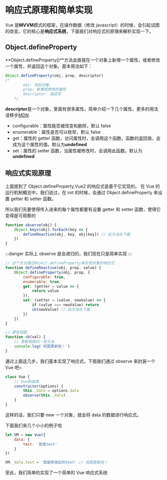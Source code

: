 # 响应式原理和简单实现

Vue 是**MVVM**模式的框架，在操作数据（修改 javascript）的时候，会引起试图的改变。它的核心是**响应式系统**，下面我们对响应式的原理来解析实现一下。

## Object.defineProperty

**Object.defineProperty()**方法会直接在一个对象上新增一个属性，或者修改一个属性，并返回这个对象。基本用法如下：

```javascript
Object.defineProperty(obj, prop, descriptor)
/*
        obj: 目标对象，
        prop: 新增或修改的属性
        descriptor: 描述符
    */
```

**descriptor**是一个对象，里面有很多属性，简单介绍一下几个属性，更多的用法请移步[MDN](https://developer.mozilla.org/zh-CN/docs/Web/JavaScript/Reference/Global_Objects/Object/defineProperty)

-   configurable：属性能否被改变和删除，默认 false
-   enumerable：属性是否可以枚举，默认 false
-   get：属性的 getter 函数，访问属性时，会调用这个函数，函数的返回值，会成为这个属性的值。默认为**undefined**
-   set：属性的 setter 函数，当属性被修改时，会调用此函数。默认为**undefined**

## 响应式实现原理

上面提到了 Object.defineProperty,Vue2 的响应式是基于它实现的。
在 Vue 的运行机制概览中，我们说过，在 init 的时候，会通过 Object.defineProperty 来设置 getter 和 setter 函数。

所以我们先要使得传入进来的每个属性都要有设置 getter 和 setter 函数，使得它变得是可观察的

```javascript
function observe(obj) {
    Object.keys(obj).forEach(key => {
        defineReactive(obj, key, obj[key]) // 此方法在下面
    })
}
```

:::danger
实际上 observe 是会递归的，我们现在只是简单实现
:::

```javascript
// 这个方法通过Object.defineProperty来实现对象的响应式
function defineReactive(obj, prop, value) {
    Object.defineProperty(obj, prop, {
        configurable: true,
        enumerable: true,
        get: (getter = value => {
            return value
        }),
        set: (setter = (value, newValue) => {
            if (value === newValue) return
            cb(newValue) // 此方法在下面
        })
    })
}
```

```javascript
// 更改视图
function cb(val) {
    // 更新视图的一些方法
    console.log('视图更新啦！')
}
```

通过上面这几步，我们基本实现了响应式，下面我们通过 observe 来封装一个 Vue 吧~

```javascript
class Vue {
    // Vue构造类
    constructor(options) {
        this._data = options.data
        observe(this._data)
    }
}
```

这样的话，我们只要 new 一个对象，就会将 data 的数据进行响应式。

下面我们来几个小小的例子哈

```javascript
let VM = new Vue({
    data: {
        test: '我是test'
    }
})

VM._data.test = '我是修改后的test' // 视图更新啦！
```

至此，我们简单的实现了一个简单的 Vue 响应式系统
